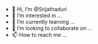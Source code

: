 - 👋 Hi, I’m @Srijathaduri
- 👀 I’m interested in ...
- 🌱 I’m currently learning ...
- 💞️ I’m looking to collaborate on ...
- 📫 How to reach me ...

<!---
Srijathaduri/Srijathaduri is a ✨ special ✨ repository because its `README.md` (this file) appears on your GitHub profile.
You can click the Preview link to take a look at your changes.
--->
